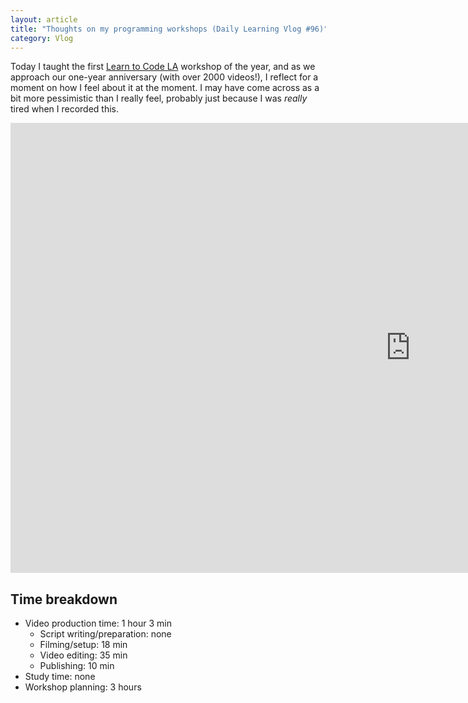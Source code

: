 ```yaml
---
layout: article
title: "Thoughts on my programming workshops (Daily Learning Vlog #96)"
category: Vlog
---
```


Today I taught the first [Learn to Code LA](http://learntocodela.org) workshop of the year, and as we approach our one-year anniversary (with over 2000 videos!), I reflect for a moment on how I feel about it at the moment. I may have come across as a bit more pessimistic than I really feel, probably just because I was *really* tired when I recorded this.

<iframe width="1280" height="720" src="https://www.youtube.com/embed/iQ8D4xHTcvM" frameborder="0" allowfullscreen></iframe>

## Time breakdown

- Video production time: 1 hour 3 min 
  - Script writing/preparation: none
  - Filming/setup: 18 min
  - Video editing: 35 min
  - Publishing: 10 min
- Study time: none
- Workshop planning: 3 hours